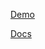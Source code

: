 [Demo](https://defkil.github.io/todo-typescript-client/main/)

[Docs](https://defkil.github.io/todo-typescript-client/main/docs/)

